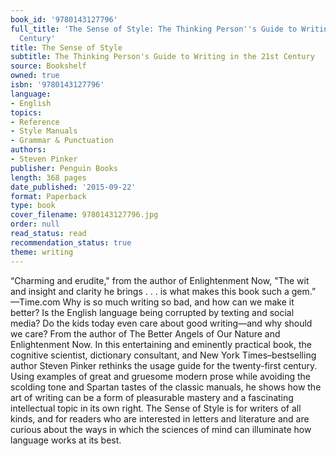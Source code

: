 ```yaml
---
book_id: '9780143127796'
full_title: 'The Sense of Style: The Thinking Person''s Guide to Writing in the 21st
  Century'
title: The Sense of Style
subtitle: The Thinking Person's Guide to Writing in the 21st Century
source: Bookshelf
owned: true
isbn: '9780143127796'
language:
- English
topics:
- Reference
- Style Manuals
- Grammar & Punctuation
authors:
- Steven Pinker
publisher: Penguin Books
length: 368 pages
date_published: '2015-09-22'
format: Paperback
type: book
cover_filename: 9780143127796.jpg
order: null
read_status: read
recommendation_status: true
theme: writing
---
```

“Charming and erudite," from the author of Enlightenment Now, "The wit and insight and clarity he brings . . . is what makes this book such a gem.” —Time.com
Why is so much writing so bad, and how can we make it better? Is the English language being corrupted by texting and social media? Do the kids today even care about good writing—and why should we care? From the author of The Better Angels of Our Nature and Enlightenment Now.
In this entertaining and eminently practical book, the cognitive scientist, dictionary consultant, and New York Times–bestselling author Steven Pinker rethinks the usage guide for the twenty-first century. Using examples of great and gruesome modern prose while avoiding the scolding tone and Spartan tastes of the classic manuals, he shows how the art of writing can be a form of pleasurable mastery and a fascinating intellectual topic in its own right. The Sense of Style is for writers of all kinds, and for readers who are interested in letters and literature and are curious about the ways in which the sciences of mind can illuminate how language works at its best.
